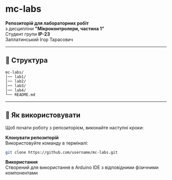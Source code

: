 # mc-labs

**Репозиторій для лабораторних робіт**  
з дисципліни **"Мікроконтролери, частина 1"**  
Студент групи **ІР-23**  
Заплатинський Ігор Тарасович  

---

## 📂 Структура  
```plaintext
mc-labs/
│── lab1/
│── lab2/
│── lab3/
│── lab4/
└── README.md
```
---

## 🚀 Як використовувати  
Щоб почати роботу з репозиторієм, виконайте наступні кроки:  

**Клонувати репозиторій**  
   Використовуйте команду в терміналі:  
   ```bash
   git clone https://github.com/username/mc-labs.git
   ```

**Використання**  
   Створений для використання в Arduino IDE з відповідними фізичними компонентами
